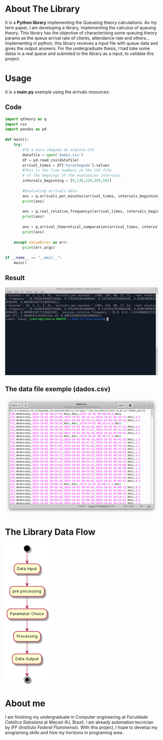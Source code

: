 # About The Library
It is a **Python library** implementing the Queueing theory calculations.
As my term paper, I am developing a library, implementing the calculus of queuing theory. This library has the objective of characterising some queuing theory params as the queue arrival rate of clients, attendance rate and others...
Implementing in python, this library receives a input file with queue data and gives the output answers.
For the undergraduate thesis, I had toke some datas in a real queue and submited to the library as a input, to validate this project.

# Usage

It is a **main.py** exemple using the arrivals resources:

## Code

```python
import qtheory as q
import csv
import pandas as pd

def main():
    try:
        #lê a hora chegada do arquivo CSV
        datafile = open('dados.csv')
        df = pd.read_csv(datafile)
        arrival_times = df['horachegada'].values
        #This is the line numbers in the CSV file 
        # of the begnings of the evaluation intervals. 
        intervals_beginning = [0,130,220,385,501]

        #Evaluating arrivals data
        ans = q.arrivals_per_minutes(arrival_times, intervals_beginning)
        print(ans)

        ans = q.real_relative_frequencys(arrival_times, intervals_beginning)
        print(ans)

        ans = q.arrival_theoretical_comparation(arrival_times, intervals_beginning)
        print(ans)

    except ValueError as err:
        print(err.args)

if __name__ == "__main__":
    main()
```
## Result
![PlantUML model](https://raw.githubusercontent.com/jrdutra/qtheory-suport/master/images/usage-exemple.png)

## The data file exemple (dados.csv)

![PlantUML model](https://raw.githubusercontent.com/jrdutra/qtheory-suport/master/images/csvexemple.png)

# The Library Data Flow

![PlantUML model](https://raw.githubusercontent.com/jrdutra/qtheory-suport/master/images/dataflowdiagram.png)

# About me
I am finishing my undergraduate in Computer engineering at *Faculdade Católica Salesiana* at *Macaé-RJ*, Brazil. I am already automation tecnician by *IFF* (*Instituto Federal Fluminense*).
With this project, I hope to develop my programing skills and hize my horizons in programing area .
